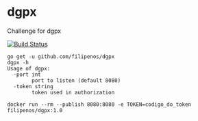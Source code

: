# dgpx
Challenge for dgpx

[![Build Status](https://travis-ci.org/filipenos/dgpx.svg?branch=master)](https://travis-ci.org/filipenos/dgpx)

    go get -u github.com/filipenos/dgpx
    dgpx -h
    Usage of dgpx:
      -port int
        	port to listen (default 8080)
      -token string
        	token used in authorization

    docker run --rm --publish 8080:8080 -e TOKEN=codigo_do_token filipenos/dgpx:1.0

